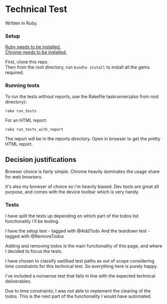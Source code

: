 # Technical Test

Written in Ruby. 

### Setup

[Ruby needs to be installed.](https://www.ruby-lang.org/en/documentation/installation/)  
[Chrome needs to be installed.](https://www.google.co.uk/chrome/browser/desktop/index.html?brand=CHBD&gclid=EAIaIQobChMIo_2rn9Xi2AIV6grTCh3ggA3OEAAYASAAEgLp5_D_BwE)  

First, clone this repo.  
Then from the root directory, run `bundle install` to install all the gems required. 

### Running tests

To run the tests without reports, use the Rakefile taskrunner(also from root directory):

`rake run_tests`

For an HTML report:

`rake run_tests_with_report`

The report will be in the reports directory. Open in browser to get the pretty HTML report.


## Decision justifications

Browser choice is fairly simple. Chrome heavily dominates the usage share for web browsers.  

It's also my browser of choice so i'm heavily biased. Dev tools are great all purpose, and comes with the device toolbar which is very handy.

### Tests  

I have split the tests up depending on which part of the todos list functionality i'll be testing.

I have the setup test - tagged with @AddTodo
And the teardown test - tagged with @RemoveTodos

Adding and removing todos is the main functionality of this page, and where I decided to focus the tests.  

I have chosen to classify sad/bad test paths as out of scope considering time constraints for this technical test. So everything here is purely happy. 

I've included a nonsense test that fails in line with the expected technical deliverables.  

Due to time constraints, I was not able to implement the clearing of the todos. This is the next part of the functionality I would have automated.
